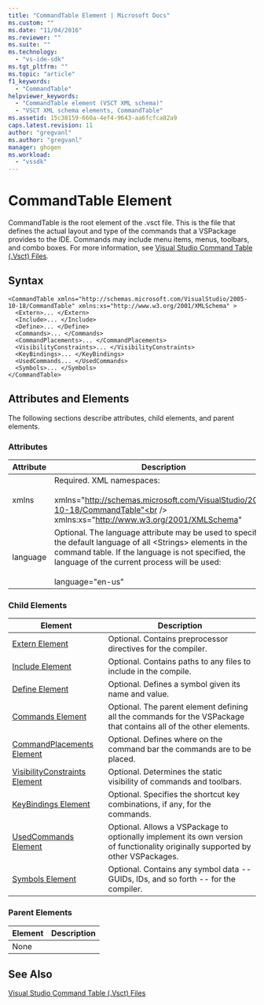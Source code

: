```yaml
---
title: "CommandTable Element | Microsoft Docs"
ms.custom: ""
ms.date: "11/04/2016"
ms.reviewer: ""
ms.suite: ""
ms.technology: 
  - "vs-ide-sdk"
ms.tgt_pltfrm: ""
ms.topic: "article"
f1_keywords: 
  - "CommandTable"
helpviewer_keywords: 
  - "CommandTable element (VSCT XML schema)"
  - "VSCT XML schema elements, CommandTable"
ms.assetid: 15c38159-660a-4ef4-9643-aa6fcfca82a9
caps.latest.revision: 11
author: "gregvanl"
ms.author: "gregvanl"
manager: ghogen
ms.workload: 
  - "vssdk"
---
```

# CommandTable Element
CommandTable is the root element of the .vsct file. This is the file that defines the actual layout and type of the commands that a VSPackage provides to the IDE. Commands may include menu items, menus, toolbars, and combo boxes. For more information, see [Visual Studio Command Table (.Vsct) Files](../extensibility/internals/visual-studio-command-table-dot-vsct-files.md).  
  
## Syntax  
  
```  
<CommandTable xmlns="http://schemas.microsoft.com/VisualStudio/2005-10-18/CommandTable" xmlns:xs="http://www.w3.org/2001/XMLSchema" >  
  <Extern>... </Extern>  
  <Include>... </Include>  
  <Define>... </Define>  
  <Commands>... </Commands>  
  <CommandPlacements>... </CommandPlacements>  
  <VisibilityConstraints>... </VisibilityConstraints>  
  <KeyBindings>... </KeyBindings>  
  <UsedCommands... </UsedCommands>  
  <Symbols>... </Symbols>  
</CommandTable>  
```  
  
## Attributes and Elements  
 The following sections describe attributes, child elements, and parent elements.  
  
### Attributes  
  
|Attribute|Description|  
|---------------|-----------------|  
|xmlns|Required. XML namespaces:<br /><br /> xmlns="http://schemas.microsoft.com/VisualStudio/2005-10-18/CommandTable"<br /><br /> xmlns:xs="http://www.w3.org/2001/XMLSchema"|  
|language|Optional. The language attribute may be used to specify the default language of all \<Strings> elements in the command table.  If the language is not specified, the language of the current process will be used:<br /><br /> language="en-us"|  
  
### Child Elements  
  
|Element|Description|  
|-------------|-----------------|  
|[Extern Element](../extensibility/extern-element.md)|Optional. Contains preprocessor directives for the compiler.|  
|[Include Element](../extensibility/include-element.md)|Optional. Contains paths to any files to include in the compile.|  
|[Define Element](../extensibility/define-element.md)|Optional. Defines a symbol given its name and value.|  
|[Commands Element](../extensibility/commands-element.md)|Optional. The parent element defining all the commands for the VSPackage that contains all of the other elements.|  
|[CommandPlacements Element](../extensibility/commandplacements-element.md)|Optional. Defines where on the command bar the commands are to be placed.|  
|[VisibilityConstraints Element](../extensibility/visibilityconstraints-element.md)|Optional. Determines the static visibility of commands and toolbars.|  
|[KeyBindings Element](../extensibility/keybindings-element.md)|Optional. Specifies the shortcut key combinations, if any, for the commands.|  
|[UsedCommands Element](../extensibility/usedcommands-element.md)|Optional. Allows a VSPackage to optionally implement its own version of functionality originally supported by other VSPackages.|  
|[Symbols Element](http://msdn.microsoft.com/en-us/f2ddd0aa-c3dd-439e-834d-28f136a27ffa)|Optional. Contains any symbol data -- GUIDs, IDs, and so forth -- for the compiler.|  
  
### Parent Elements  
  
|Element|Description|  
|-------------|-----------------|  
|None||  
  
## See Also  
 [Visual Studio Command Table (.Vsct) Files](../extensibility/internals/visual-studio-command-table-dot-vsct-files.md)